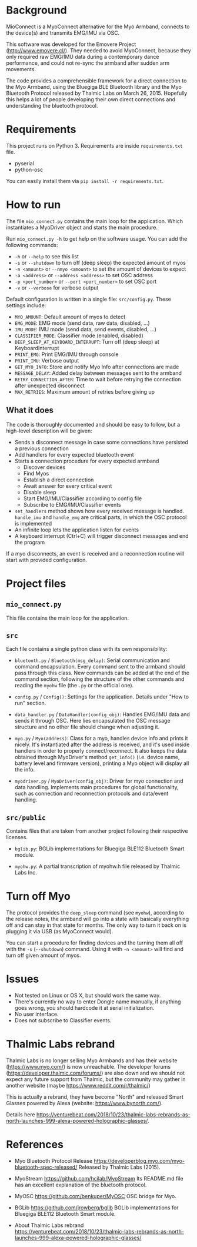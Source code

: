 # Background
MioConnect is a MyoConnect alternative for the Myo Armband, connects to the device(s) and transmits EMG/IMU via OSC.

This software was developed for the Emovere Project (http://www.emovere.cl/). They needed to avoid MyoConnect, because
they only required raw EMG/IMU data during a contemporary dance performance, and could not re-sync the armband after
sudden arm movements.

The code provides a comprehensible framework for a direct connection to the Myo Armband, using the Bluegiga BLE
Bluetooth library and the Myo Bluetooth Protocol released by Thalmic Labs on March 26, 2015. Hopefully this helps a lot
of people developing their own direct connections and understanding the bluetooth protocol.

# Requirements

This project runs on Python 3. Requirements are inside `requirements.txt` file.

* pyserial
* python-osc

You can easily install them via `pip install -r requirements.txt`.

# How to run
The file `mio_connect.py` contains the main loop for the application. Which instantiates a MyoDriver object and starts
the main procedure.

Run `mio_connect.py -h` to get help on the software usage. You can add the following commands:
* `-h` or `--help` to see this list
* `-s` or `--shutdown` to turn off (deep sleep) the expected amount of myos
* `-n <amount>` or `--nmyo <amount>` to set the amount of devices to expect
* `-a <address>` or `--address <address>` to set OSC address
* `-p <port_number>` or `--port <port_number>` to set OSC port
* `-v` or `--verbose` for verbose output

Default configuration is written in a single file: `src/config.py`. These settings include:
* `MYO_AMOUNT`: Default amount of myos to detect
* `EMG_MODE`: EMG mode (send data, raw data, disabled, ...)
* `IMU_MODE`: IMU mode (send data, send events, disabled, ...)
* `CLASSIFIER_MODE`: Classifier mode (enabled, disabled)
* `DEEP_SLEEP_AT_KEYBOARD_INTERRUPT`: Turn off (deep sleep) at KeyboardInterrupt
* `PRINT_EMG`: Print EMG/IMU through console
* `PRINT_IMU`: Verbose output
* `GET_MYO_INFO`: Store and notify Myo Info after connections are made
* `MESSAGE_DELAY`: Added delay between messages sent to the armband
* `RETRY_CONNECTION_AFTER`: Time to wait before retrying the connection after unexpected disconnect
* `MAX_RETRIES`: Maximum amount of retries before giving up

## What it does
The code is thoroughly documented and should be easy to follow, but a high-level description will be given:
* Sends a disconnect message in case some connections have persisted a previous connection
* Add handlers for every expected bluetooth event
* Starts a connection procedure for every expected armband
  * Discover devices
  * Find Myos
  * Establish a direct connection
  * Await answer for every critical event
  * Disable sleep
  * Start EMG/IMU/Classifier according to config file
  * Subscribe to EMG/IMU/Classifier events
* `set_handlers` method shows how every received message is handled. `handle_imu` and `handle_emg` are critical parts,
in which the OSC protocol is implemented
* An infinite loop lets the application listen for events 
* A keyboard interrupt (Ctrl+C) will trigger disconnect messages and end the program

If a myo disconnects, an event is received and a reconnection routine will start with provided configuration.

# Project files

## `mio_connect.py`

This file contains the main loop for the application.

## `src`

Each file contains a single python class with its own responsibility:

* `bluetooth.py` / `Bluetooth(msg_delay)`: Serial communication and command encapsulation. Every command sent to the
armband should pass through this class. New commands can be added at the end of the command section, following the
structure of the other commands and reading the `myohw` file (the `.py` or the official one).

* `config.py` / `Config()`: Settings for the application. Details under "How to run" section.

* `data_handler.py` / `DataHandler(config_obj)`: Handles EMG/IMU data and sends it through OSC. Here lies encapsulated
the OSC message structure and no other file should change when adjusting it.
 
* `myo.py` / `Myo(address)`: Class for a myo, handles device info and prints it nicely. It's instantiated after the
address is received, and it's used inside handlers in order to properly connect/reconnect. It also keeps the data
obtained through MyoDriver's method `get_info()` (i.e. device name, battery level and firmware version), printing a Myo
object will display all the info.

* `myodriver.py` / `MyoDriver(config_obj)`: Driver for myo connection and data handling. Implements main procedures for
global functionality, such as connection and reconnection protocols and data/event handling.

## `src/public`

Contains files that are taken from another project following their respective licenses.

* `bglib.py`:  BGLib implementations for Bluegiga BLE112 Bluetooth Smart module.

* `myohw.py`: A partial transcription of myohw.h file released by Thalmic Labs Inc.


# Turn off Myo
The protocol provides the `deep_sleep` command (see `myohw`), according to the release notes, the armband will go into
a state with basically everything off and can stay in that state for months. The only way to turn it back on is plugging
it via USB (as MyoConnect would).

You can start a procedure for finding devices and the turning them all off with the `-s` (`--shutdown`) command. Using
it with `-n <amount>` will find and turn off given amount of myos.

# Issues

* Not tested on Linux or OS X, but should work the same way.
* There's currently no way to enter Dongle name manually, if anything goes wrong, you should hardcode it at serial
initialization.
* No user interface.
* Does not subscribe to Classifier events.

# Thalmic Labs rebrand

Thalmic Labs is no longer selling Myo Armbands and has their website (https://www.myo.com/) is now unreachable. The
developer forums (https://developer.thalmic.com/forums/) are also down and we should not expect any future support from
Thalmic, but the community may gather in another website (maybe https://www.reddit.com/r/thalmic/)

This is actually a rebrand, they have become "North" and released Smart Glasses powered by Alexa (website:
https://www.bynorth.com/).

Details here
https://venturebeat.com/2018/10/23/thalmic-labs-rebrands-as-north-launches-999-alexa-powered-holographic-glasses/.

# References
* Myo Bluetooth Protocol Release 
https://developerblog.myo.com/myo-bluetooth-spec-released/
Released by Thalmic Labs (2015).

* MyoStream
https://github.com/hcilab/MyoStream
Its README.md file has an excellent explanation of the bluetooth protocol.

* MyOSC
https://github.com/benkuper/MyOSC
OSC bridge for Myo.

* BGLib
https://github.com/jrowberg/bglib
BGLib implementations for Bluegiga BLE112 Bluetooth Smart module.

* About Thalmic Labs rebrand
https://venturebeat.com/2018/10/23/thalmic-labs-rebrands-as-north-launches-999-alexa-powered-holographic-glasses/

